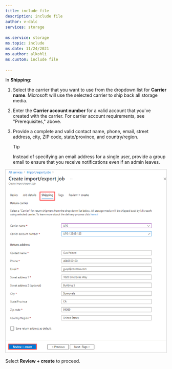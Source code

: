 ```yaml
---
title: include file
description: include file
author: v-dalc
services: storage

ms.service: storage
ms.topic: include
ms.date: 11/24/2021
ms.author: alkohli
ms.custom: include file

---
```


In **Shipping**:

1. Select the carrier that you want to use from the dropdown list for **Carrier name**. Microsoft will use the selected carrier to ship back all storage media.
1. Enter the **Carrier account number** for a valid account that you've created with the carrier. For carrier account requirements, see "Prerequisites," above.
1. Provide a complete and valid contact name, phone, email, street address, city, ZIP code, state/province, and country/region.

   > [!TIP]
   > Instead of specifying an email address for a single user, provide a group email to ensure that you receive notifications even if an admin leaves.

![Screenshot of the Shipping tab, with field entries, for an import job in Azure Import Export Jobs. The Review Plus Create button is highlighted.](./media/storage-import-export-shipping-step/storage-import-export-shipping-tab.png)

Select **Review + create** to proceed.
